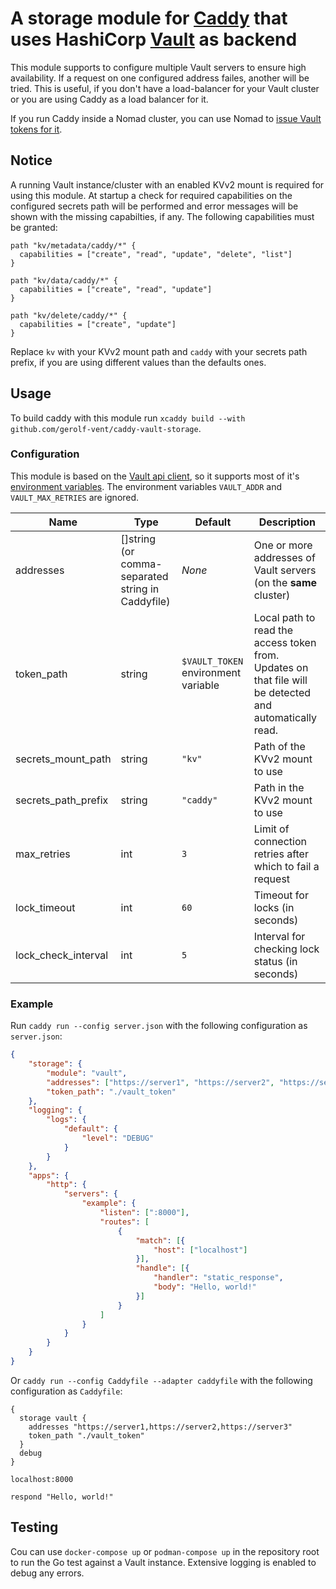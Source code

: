 # A storage module for [Caddy](https://caddyserver.com/) that uses HashiCorp [Vault](https://vaultproject.io/) as backend
This module supports to configure multiple Vault servers to ensure high availability. If a request on one configured address failes, another will be tried. This is useful, if you don't have a load-balancer for your Vault cluster or you are using Caddy as a load balancer for it.

If you run Caddy inside a Nomad cluster, you can use Nomad to [issue Vault tokens for it](nomad-integration.md).

## Notice
A running Vault instance/cluster with an enabled KVv2 mount is required for using this module. At startup a check for required capabilities on the configured secrets path will be performed and error messages will be shown with the missing capabilties, if any. The following capabilities must be granted:
```hcl
path "kv/metadata/caddy/*" {
  capabilities = ["create", "read", "update", "delete", "list"]
}

path "kv/data/caddy/*" {
  capabilities = ["create", "read", "update"]
}

path "kv/delete/caddy/*" {
  capabilities = ["create", "update"]
}
```
Replace `kv` with your KVv2 mount path and `caddy` with your secrets path prefix, if you are using different values than the defaults ones.

## Usage
To build caddy with this module run `xcaddy build --with github.com/gerolf-vent/caddy-vault-storage`.

### Configuration
This module is based on the [Vault api client](https://pkg.go.dev/github.com/hashicorp/vault/api), so it supports most of it's [environment variables](https://developer.hashicorp.com/vault/docs/commands#environment-variables). The environment variables `VAULT_ADDR` and `VAULT_MAX_RETRIES` are ignored.

| Name | Type | Default | Description |
| ---- | ---- | ------- | ----------- |
| addresses | []string (or comma-separated string in Caddyfile) | *None* | One or more addresses of Vault servers (on the **same** cluster) |
| token_path | string | `$VAULT_TOKEN` environment variable | Local path to read the access token from. Updates on that file will be detected and automatically read. |
| secrets_mount_path | string | `"kv"` | Path of the KVv2 mount to use |
| secrets_path_prefix | string | `"caddy"` | Path in the KVv2 mount to use |
| max_retries | int | `3` | Limit of connection retries after which to fail a request |
| lock_timeout | int | `60` | Timeout for locks (in seconds) |
| lock_check_interval | int | `5` | Interval for checking lock status (in seconds) |

### Example
Run `caddy run --config server.json` with the following configuration as `server.json`:
```json
{
	"storage": {
		"module": "vault",
		"addresses": ["https://server1", "https://server2", "https://server3"],
		"token_path": "./vault_token"
	},
	"logging": {
		"logs": {
			"default": {
				"level": "DEBUG"
			}
		}
	},
	"apps": {
		"http": {
			"servers": {
				"example": {
					"listen": [":8000"],
					"routes": [
						{
							"match": [{
								"host": ["localhost"]
							}],
							"handle": [{
								"handler": "static_response",
								"body": "Hello, world!"
							}]
						}
					]
				}
			}
		}
	}
}
```

Or `caddy run --config Caddyfile --adapter caddyfile` with the following configuration as `Caddyfile`:
```caddyfile
{
  storage vault {
    addresses "https://server1,https://server2,https://server3"
    token_path "./vault_token"
  }
  debug
}

localhost:8000

respond "Hello, world!"
```

## Testing
Cou can use `docker-compose up` or `podman-compose up` in the repository root to run the Go test against a Vault instance. Extensive logging is enabled to debug any errors.
